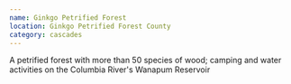 ```yaml
---
name: Ginkgo Petrified Forest
location: Ginkgo Petrified Forest County
category: cascades
---
```


A petrified forest with more than 50 species of wood; camping and water activities on the Columbia River's Wanapum Reservoir
